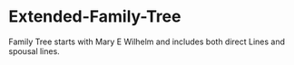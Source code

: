 # Extended-Family-Tree
Family Tree starts with Mary E Wilhelm and includes both direct Lines and spousal lines.

